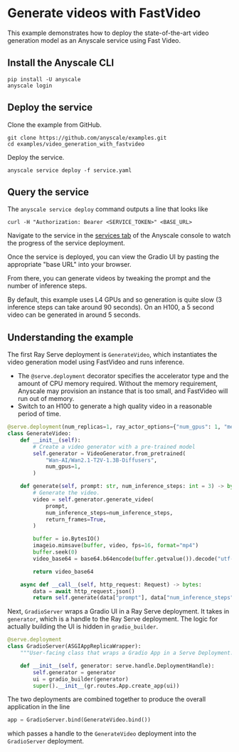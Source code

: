 # Generate videos with FastVideo

This example demonstrates how to deploy the state-of-the-art video generation model as an Anyscale service using Fast Video.

## Install the Anyscale CLI

```
pip install -U anyscale
anyscale login
```

## Deploy the service

Clone the example from GitHub.

```
git clone https://github.com/anyscale/examples.git
cd examples/video_generation_with_fastvideo
```

Deploy the service.

```
anyscale service deploy -f service.yaml
```

## Query the service

The `anyscale service deploy` command outputs a line that looks like

```text
curl -H "Authorization: Bearer <SERVICE_TOKEN>" <BASE_URL>
```

Navigate to the service in the [services tab](https://console.anyscale.com/services) of the Anyscale console to watch the progress of the service deployment.

Once the service is deployed, you can view the Gradio UI by pasting the appropriate "base URL" into your browser.

From there, you can generate videos by tweaking the prompt and the number of inference steps.

By default, this example uses L4 GPUs and so generation is quite slow (3 inference steps can take around 90 seconds). On an H100, a 5 second video can be generated in around 5 seconds.

## Understanding the example

The first Ray Serve deployment is `GenerateVideo`, which instantiates the video generation model using FastVideo and runs inference.
- The `@serve.deployment` decorator specifies the accelerator type and the amount of CPU memory required. Without the memory requirement, Anyscale may provision an instance that is too small, and FastVideo will run out of memory.
- Switch to an H100 to generate a high quality video in a reasonable period of time.

```python
@serve.deployment(num_replicas=1, ray_actor_options={"num_gpus": 1, "memory": 50 * 10**9, "accelerator_type": "L4"})
class GenerateVideo:
    def __init__(self):
        # Create a video generator with a pre-trained model
        self.generator = VideoGenerator.from_pretrained(
            "Wan-AI/Wan2.1-T2V-1.3B-Diffusers",
            num_gpus=1,
        )

    def generate(self, prompt: str, num_inference_steps: int = 3) -> bytes:
        # Generate the video.
        video = self.generator.generate_video(
            prompt,
            num_inference_steps=num_inference_steps,
            return_frames=True,
        )

        buffer = io.BytesIO()
        imageio.mimsave(buffer, video, fps=16, format="mp4")
        buffer.seek(0)
        video_base64 = base64.b64encode(buffer.getvalue()).decode("utf-8")

        return video_base64

    async def __call__(self, http_request: Request) -> bytes:
        data = await http_request.json()
        return self.generate(data["prompt"], data["num_inference_steps"])
```

Next, `GradioServer` wraps a Gradio UI in a Ray Serve deployment. It takes in `generator`, which is a handle to the Ray Serve deployment. The logic for actually building the UI is hidden in `gradio_builder`.

```python
@serve.deployment
class GradioServer(ASGIAppReplicaWrapper):
    """User-facing class that wraps a Gradio App in a Serve Deployment."""

    def __init__(self, generator: serve.handle.DeploymentHandle):
        self.generator = generator
        ui = gradio_builder(generator)
        super().__init__(gr.routes.App.create_app(ui))
```

The two deployments are combined together to produce the overall application in the line

```python
app = GradioServer.bind(GenerateVideo.bind())
```

which passes a handle to the `GenerateVideo` deployment into the `GradioServer` deployment.
